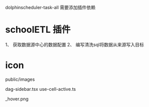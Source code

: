 dolphinscheduler-task-all 需要添加插件依赖


# schoolETL 插件

1、 获取数据源中心的数据配置
2、 编写清洗sql将数据从来源写入目标



# icon 

public/images

dag-sidebar.tsx
use-cell-active.ts

_hover.png